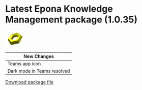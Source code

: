 <h1>Latest Epona Knowledge Management package (1.0.35)</h1>
<img src="../torus.png" width="60px">

|New Changes|
--- |
|Teams app icon|
|Dark mode in Teams resolved|



<a href="./kms.sppkg" target="_blank">Download package file</a>